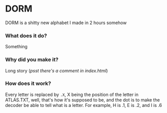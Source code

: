 # DORM
DORM is a shitty new alphabet I made in 2 hours somehow

### What does it do?
Something

### Why did you make it?
Long story (*psst there's a comment in index.html*)

### How does it work?
Every letter is replaced by `.X`, X being the position of the letter in ATLAS.TXT, well, that's how it's supposed to be, and the dot is to make the decoder be able to tell what is a letter.
For example, H is .1, E is .2, and I is .6
